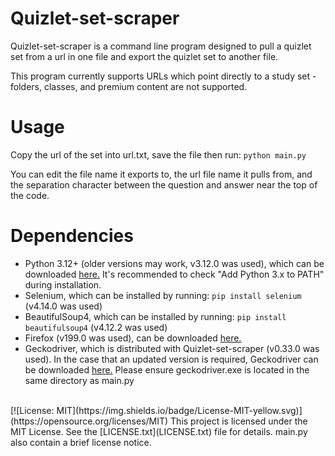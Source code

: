 # Quizlet-set-scraper
Quizlet-set-scraper is a command line program designed to pull a quizlet set from a url in one file and export the quizlet set to another file.

This program currently supports URLs which point directly to a study set - folders, classes, and premium content are not supported.

# Usage
Copy the url of the set into url.txt, save the file then run:
```python main.py```

You can edit the file name it exports to, the url file name it pulls from, and the separation character between the question and answer near the top of the code.

# Dependencies
- Python 3.12+ (older versions may work, v3.12.0 was used), which can be downloaded [here.](https://www.python.org/downloads/) It's recommended to check "Add Python 3.x to PATH" during installation.
- Selenium, which can be installed by running: ```pip install selenium``` (v4.14.0 was used)
- BeautifulSoup4, which can be installed by running: ```pip install beautifulsoup4``` (v4.12.2 was used)
- Firefox (v199.0 was used), can be downloaded [here.](https://www.mozilla.org/en-US/firefox/new/)
- Geckodriver, which is distributed with Quizlet-set-scraper (v0.33.0 was used). In the case that an updated version is required, Geckodriver can be downloaded [here.](https://github.com/mozilla/geckodriver/releases) Please ensure geckodriver.exe is located in the same directory as main.py

<br>
[![License: MIT](https://img.shields.io/badge/License-MIT-yellow.svg)](https://opensource.org/licenses/MIT)
This project is licensed under the MIT License. See the [LICENSE.txt](LICENSE.txt) file for details.
main.py also contain a brief license notice.
